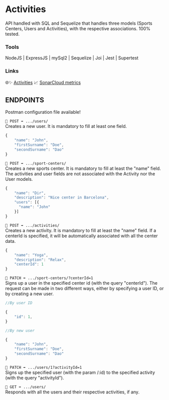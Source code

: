# Activities

API handled with SQL and Sequelize that handles three models (Sports Centers, Users and Activities), with the respective associations. 100% tested.

### Tools

NodeJS | ExpressJS | mySql2 | Sequelize | Joi | Jest | Supertest

### Links

🌐✨ [Activities](https://activities-back.herokuapp.com/)
📈 [SonarCloud metrics](https://sonarcloud.io/summary/overall?id=xfontr_activities-api)

## ENDPOINTS

Postman configuration file available!

`🔹 POST ➡️ .../users/`  
Creates a new user. It is mandatory to fill at least one field.

```js
{
    "name": "John",
    "firstSurname": "Doe",
    "secondSurname": "Dao"
}
```

`🔹 POST ➡️ .../sport-centers/`  
Creates a new sports center. It is mandatory to fill at least the "name" field. The activities and user fields are not associated with the Activity nor the User models.

```js
{
    "name": "Dir",
    "description": "Nice center in Barcelona",
    "users": [{
      "name": "John"
    }]
}
```

`🔹 POST ➡️ .../activities/`  
Creates a new activity. It is mandatory to fill at least the "name" field. If a centerId is specified, it will be automatically associated with all the center data.

```js
{
    "name": "Yoga",
    "description": "Relax",
    "centerId": 1
}
```

`🔹 PATCH ➡️ .../sport-centers/?centerId=1`  
Signs up a user in the specified center id (with the query "centerId"). The request can be made in two different ways, either by specifying a user ID, or by creating a new user.

```js
//By user ID

{
    "id": 1,
}

//By new user

{
    "name": "John",
    "firstSurname": "Doe",
    "secondSurname": "Dao"
}
```

`🔹 PATCH ➡️ .../users/1?activityId=1`  
Signs up the specified user (with the param /:id) to the specified activity (with the query "activityId").

`🔹 GET ➡️ .../users/`  
Responds with all the users and their respective activities, if any.
